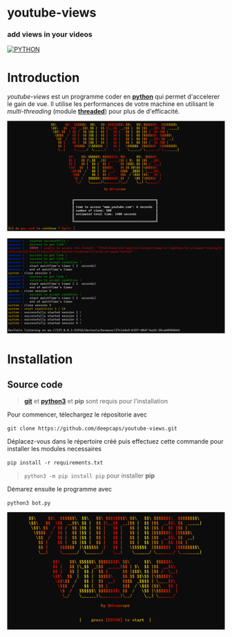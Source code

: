 youtube-views
==========
### add views in your videos
[![PYTHON](https://img.shields.io/badge/Python-3776AB?style=flat&logo=python&logoColor=white)](https://www.python.org/)

# Introduction
_youtube-views_ est un programme coder en [**python**](https://www.python.org/) qui permet d'accelerer le gain de vue. Il utilise les performances de votre machine en utilisant le _multi-threading_ (module [**threaded**](https://pypi.org/project/threaded/)) pour plus de d'efficacité.

![table](./images/table.png)

![logs](./images/logs.png)

# Installation
## Source code
> [**git**](https://git-scm.com/) et [**python3**](https://www.python.org/) et **pip** sont requis pour l'installation

Pour commencer, télechargez le répositorie avec 

`git clone https://github.com/deepcaps/youtube-views.git`


Déplacez-vous dans le répertoire créé puis effectuez cette commande pour installer les modules necessaires

`pip install -r requirements.txt`

> `python3 -m pip install pip` pour installer **pip**


Démarez ensuite le programme avec

`python3 bot.py`

![main](./images/main.png)
